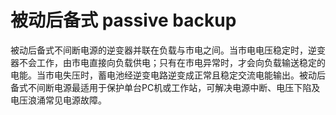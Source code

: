 # 被动后备式 passive backup
被动后备式不间断电源的逆变器并联在负载与市电之间。当市电电压稳定时，逆变器不会工作，由市电直接向负载供电；只有在市电异常时，才会向负载输送稳定的电能。当市电失压时，蓄电池经逆变电路逆变成正常且稳定交流电能输出。被动后备式不间断电源最适用于保护单台PC机或工作站，可解决电源中断、电压下陷及电压浪涌常见电源故障。

